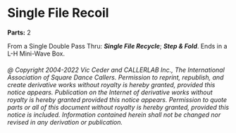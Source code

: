 
# Single File Recoil
**Parts:** 2

From a Single Double Pass Thru:
***Single File Recycle***;
***Step & Fold***.
Ends in a L-H Mini-Wave Box.

###### @ Copyright 2004-2022 Vic Ceder and CALLERLAB Inc., The International Association of Square Dance Callers. Permission to reprint, republish, and create derivative works without royalty is hereby granted, provided this notice appears. Publication on the Internet of derivative works without royalty is hereby granted provided this notice appears. Permission to quote parts or all of this document without royalty is hereby granted, provided this notice is included. Information contained herein shall not be changed nor revised in any derivation or publication.
